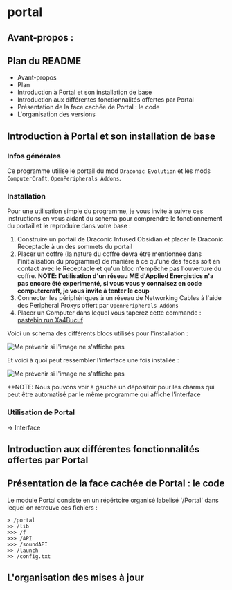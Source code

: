 # portal

## Avant-propos : ##



## Plan du README ##

- Avant-propos
- Plan
- Introduction à Portal et son installation de base
- Introduction aux différentes fonctionnalités offertes par Portal
- Présentation de la face cachée de Portal : le code
- L'organisation des versions


## Introduction à Portal et son installation de base ##

### Infos générales ###

Ce programme utilise le portail du mod `Draconic Evolution` et les mods `ComputerCraft`, `OpenPeripherals Addons`.


### Installation ###

Pour une utilisation simple du programme, je vous invite à suivre ces instructions en vous aidant du schéma pour comprendre le fonctionnement du portail et le reproduire dans votre base :

1. Construire un portail de Draconic Infused Obsidian et placer le Draconic Receptacle à un des sommets du portail
2. Placer un coffre (la nature du coffre devra être mentionnée dans l'initialisation du programme) de manière à ce qu'une des faces soit en contact avec le Receptacle et qu'un bloc n'empêche pas l'ouverture du coffre. **NOTE: l'utilisation d'un réseau ME d'Applied Energistics n'a pas encore été experimenté, si vous vous y connaisez en code computercraft, je vous invite à tenter le coup**
3. Connecter les périphériques à un réseau de Networking Cables à l'aide des Peripheral Proxys offert par `OpenPeripherals Addons`
4. Placer un Computer dans lequel vous taperez cette commande : [pastebin run Xa4Bucuf](https://pastebin.com/Xa4Bucuf)

Voici un schéma des différents blocs utilisés pour l'installation :

![Me prévenir si l'image ne s'affiche pas](https://i.ibb.co/fSKPDyj/2021-04-04-17-06-03.jpg)

Et voici à quoi peut ressembler l'interface une fois installée :

![Me prévenir si l'image ne s'affiche pas](https://i.ibb.co/0JySV9S/2020-06-05-21-24-11.png)

**NOTE: Nous pouvons voir à gauche un dépositoir pour les charms qui peut être automatisé par le même programme qui affiche l'interface

### Utilisation de Portal ###

-> Interface 

## Introduction aux différentes fonctionnalités offertes par Portal ##




## Présentation de la face cachée de Portal : le code ##

Le module Portal consiste en un répértoire organisé labelisé '/Portal' dans lequel on retrouve ces fichiers :

```
> /portal
>> /lib
>>> /f
>>> /API
>>> /soundAPI
>> /launch
>> /config.txt
```


## L'organisation des mises à jour ##
